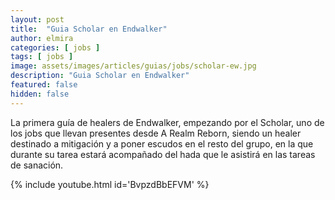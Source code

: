 ```yaml
---
layout: post
title:  "Guia Scholar en Endwalker"
author: elmira
categories: [ jobs ]
tags: [ jobs ]
image: assets/images/articles/guias/jobs/scholar-ew.jpg
description: "Guia Scholar en Endwalker"
featured: false
hidden: false
---
```

La primera guía de healers de Endwalker, empezando por el Scholar, uno de los jobs que llevan presentes desde A Realm Reborn, siendo un healer destinado a mitigación y a poner escudos en el resto del grupo, en la que durante su tarea estará acompañado del hada que le asistirá en las tareas de sanación.

{% include youtube.html id='BvpzdBbEFVM' %}